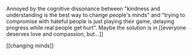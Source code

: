 Annoyed by the cognitive dissonance between "kindness and understanding is the best way to change people's minds" and "trying to compromise with hateful people is just playing their game, delaying progress while real people get hurt". Maybe the solution is in [[everyone deserves love and compassion, but...]]

[[changing minds]]